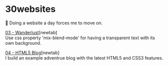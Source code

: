 # 30websites
🚀 Doing a website a day forces me to move on.

[03 - Wanderlust](https://chinyi3005.github.io/30websites/03-wanderlust-font/)[newtab]  
Use css property 'mix-blend-mode' for having a transparent text with its own background.

[04 - HTML5 Blog](https://chinyi3005.github.io/30websites/04-html5blog/)[newtab]  
I build an example adventrue blog with the latest HTML5 and CSS3 features.
